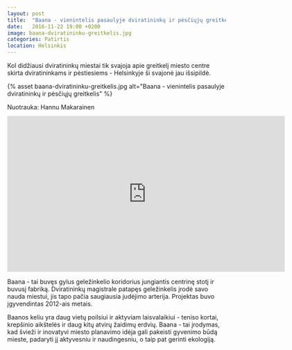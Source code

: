 ```yaml
---
layout: post
title:  "Baana - vienintelis pasaulyje dviratininkų ir pėsčiųjų greitkelis"
date:   2016-11-22 19:00 +0200
image: baana-dviratininku-greitkelis.jpg
categories: Patirtis
location: Helsinkis
---
```

<p>
Kol didžiausi dviratininkų miestai tik svajoja apie greitkelį miesto centre skirta dviratininkams ir pėstiesiems - Helsinkyje ši svajonė jau išsipildė.
</p>

{% asset baana-dviratininku-greitkelis.jpg alt="Baana - vienintelis pasaulyje dviratininkų ir pėsčiųjų greitkelis" %}
<div class="lighter smaller" style="margin:12px 0;">Nuotrauka:
Hannu Makarainen
</div>

<div class="video-container">
    <iframe src="https://player.vimeo.com/video/92816135" width="640" height="360" frameborder="0" webkitallowfullscreen mozallowfullscreen allowfullscreen></iframe>
</div>


<p>Baana - tai buvęs gylus geležinkelio koridorius jungiantis centrinę stotį ir buvusį fabriką. Dviratininkų magistrale patapęs geležinkelis įrodė savo nauda miestui, jis tapo pačia saugiausia judėjimo arterija. Projektas buvo įgyvendintas 2012-ais metais. </p>

<p>Baanos keliu yra daug vietų poilsiui ir aktyviam laisvalaikiui - teniso kortai, krepšinio aikštelės ir daug kitų atvirų žaidimų erdvių. Baana - tai įrodymas, kad švieži ir inovatyvi miesto planavimo idėja gali pakeisti gyvenimo būdą mieste, padaryti jį aktyvesniu ir naudingesniu, o taip pat gerinti ekologiją.</p>
